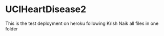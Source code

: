# UCIHeartDisease2
This is the test deployment on heroku following Krish Naik
all files in one folder
